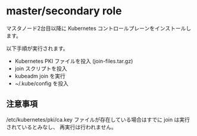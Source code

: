# master/secondary role

マスタノード2台目以降に Kubernetes コントロールプレーンをインストールします。

以下手順が実行されます。

* Kubernetes PKI ファイルを投入 (join-files.tar.gz)
* join スクリプトを投入
* kubeadm join を実行
* ~/.kube/config を投入

## 注意事項

/etc/kubernetes/pki/ca.key ファイルが存在している場合はすでに join は実行されているとみなし、
再実行は行われません。
